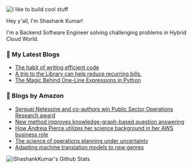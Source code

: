 ![I like to build cool stuff](https://res.cloudinary.com/dt8g3rhcy/image/upload/v1595929574/i_like_to_build_cool_shit._1_nzbwjh.png)

Hey y'all, I'm Shashank Kumar! 

I'm a Backend Software Engineer solving challenging problems in Hybrid Cloud World.

### 📕 My Latest Blogs
<!-- BLOG-POST-LIST:START -->
- [The habit of writing efficient code](https://medium.com/@ishashankkumar/the-habit-of-writing-efficient-code-153b05f04269?source=rss-d24dda280d5f------2)
- [A trip to the Library can help reduce recurring bills.](https://medium.com/swlh/a-trip-to-the-library-can-help-reduce-recurring-bills-23bca495cdf5?source=rss-d24dda280d5f------2)
- [The Magic Behind One-Line Expressions in Python](https://medium.com/swlh/the-magic-behind-one-line-expressions-in-python-816c10180c5c?source=rss-d24dda280d5f------2)
<!-- BLOG-POST-LIST:END -->

### 📕 Blogs by Amazon
<!-- AMAZON-BLOG-POST-LIST:START -->
- [Serguei Netessine and co-authors win Public Sector Operations Research award](https://www.amazon.science/latest-news/serguei-netessine-and-co-authors-win-public-sector-operations-research-award)
- [New method improves knowledge-graph-based question answering](https://www.amazon.science/blog/new-method-improves-knowledge-graph-based-question-answering)
- [How Andreia Pierce utilizes her science background in her AWS business role](https://www.amazon.science/working-at-amazon/how-andreia-pierce-utilizes-her-science-background-in-her-aws-business-role)
- [The science of operations planning under uncertainty](https://www.amazon.science/latest-news/the-science-of-operations-planning-under-uncertainty)
- [Adapting machine translation models to new genres](https://www.amazon.science/blog/adapting-machine-translation-models-to-new-genres)
<!-- AMAZON-BLOG-POST-LIST:END -->



<img align="center" alt="iShashankKumar's Github Stats" src="https://github-readme-stats.vercel.app/api?username=ishashankkumar&show_icons=true&hide_border=true" />
